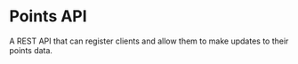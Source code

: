 # Points API

A REST API that can register clients and allow them to make updates to their points data.

